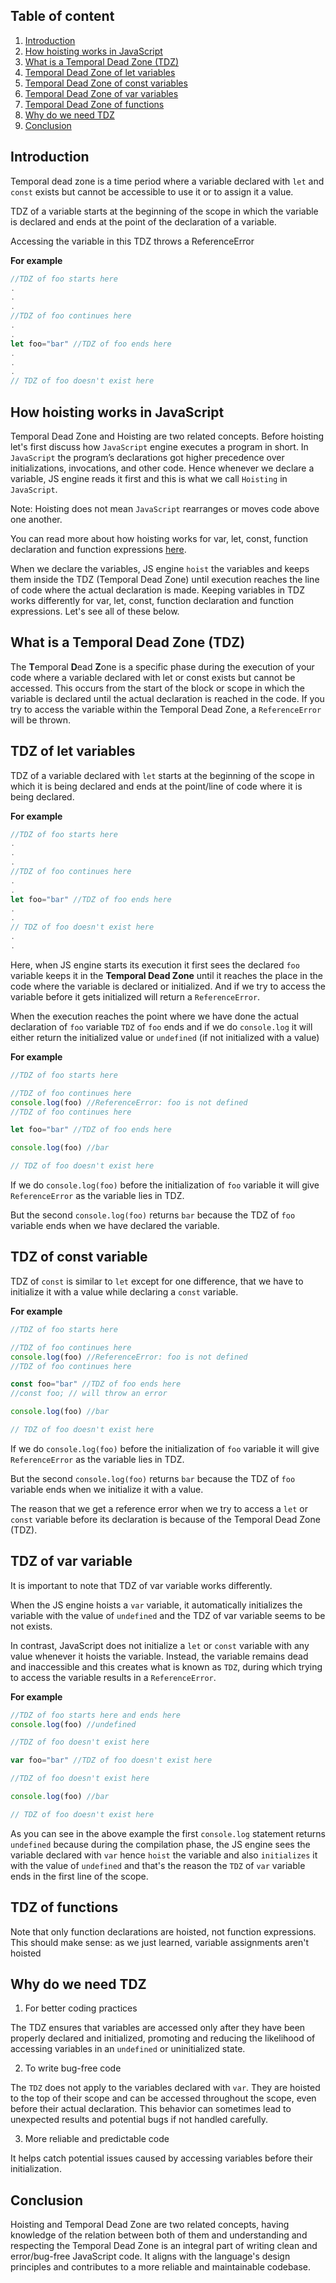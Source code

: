 ## Table of content

1. [Introduction](#introduction)
2. [How hoisting works in JavaScript](#how-hoisting-works-in-javascript)
3. [What is a Temporal Dead Zone (TDZ)](#what-is-temporal-dead-zone)
4. [Temporal Dead Zone of let variables](#temporal-dead-zone-of-let-variables)
4. [Temporal Dead Zone of const variables](#temporal-dead-zone-of-const-variables)
4. [Temporal Dead Zone of var variables](#temporal-dead-zone-of-var-variables)
4. [Temporal Dead Zone of functions](#temporal-dead-zone-of-functions)
5. [Why do we need TDZ](#why-we-need-temporal-dead-zone)
6. [Conclusion](#conclusion)


## Introduction <a name="introduction"></a>

Temporal dead zone is a time period where a variable declared with `let` and `const` exists but cannot be accessible to use it or to assign it a value.

TDZ of a variable starts at the beginning of the scope in which the variable is declared and ends at the point of the declaration of a variable.

Accessing the variable in this TDZ throws a ReferenceError

**For example**
```js
//TDZ of foo starts here
.
.
.
//TDZ of foo continues here
.
.
let foo="bar" //TDZ of foo ends here
.
.
.
// TDZ of foo doesn't exist here
```


## How hoisting works in JavaScript <a name="how-hoisting-works-in-javascript"></a>

Temporal Dead Zone and Hoisting are two related concepts.
Before hoisting let's first discuss how `JavaScript` engine executes a program in short.
In `JavaScript` the program’s declarations got higher precedence over initializations, invocations, and other code. Hence whenever we declare a variable, JS engine reads it first and this is what we call `Hoisting` in `JavaScript`.

Note: Hoisting does not mean `JavaScript` rearranges or moves code above one another.

You can read more about how hoisting works for var, let, const, function declaration and function expressions [here](https://developer.mozilla.org/en-US/docs/Glossary/Hoisting).

When we declare the variables, JS engine `hoist` the variables and keeps them inside the TDZ (Temporal Dead Zone) until execution reaches the line of code where the actual declaration is made.
Keeping variables in TDZ works differently for var, let, const, function declaration and function expressions. Let's see all of these below.

## What is a Temporal Dead Zone (TDZ)

The **T**emporal **D**ead **Z**one is a specific phase during the execution of your code where a variable declared with let or const exists but cannot be accessed.
This occurs from the start of the block or scope in which the variable is declared until the actual declaration is reached in the code.
If you try to access the variable within the Temporal Dead Zone, a `ReferenceError` will be thrown.



## TDZ of let variables <a name="temporal-dead-zone-of-let-variables"></a>

TDZ of a variable declared with `let` starts at the beginning of the scope in which it is being declared and ends at the point/line of code where it is being declared.

**For example**
```js
//TDZ of foo starts here
.
.
.
//TDZ of foo continues here
.
.
let foo="bar" //TDZ of foo ends here
.
.
// TDZ of foo doesn't exist here
.
.
```

Here, when JS engine starts its execution it first sees the declared `foo` variable keeps it in the **Temporal Dead Zone** until it reaches the place in the code where the variable is declared or initialized. And if we try to access the variable before it gets initialized will return a `ReferenceError`.

When the execution reaches the point where we have done the actual declaration of `foo` variable `TDZ` of `foo` ends and if we do `console.log` it will either return the initialized value or `undefined` (if not initialized with a value)

**For example**
```js
//TDZ of foo starts here

//TDZ of foo continues here
console.log(foo) //ReferenceError: foo is not defined
//TDZ of foo continues here

let foo="bar" //TDZ of foo ends here

console.log(foo) //bar

// TDZ of foo doesn't exist here
```

If we do `console.log(foo)` before the initialization of `foo` variable it will give `ReferenceError` as the variable lies in TDZ.

But the second `console.log(foo)` returns `bar` because the TDZ of `foo` variable ends when we have declared the variable.


## TDZ of const variable <a name="temporal-dead-zone-of-const-variables"></a>
 
TDZ of `const` is similar to `let` except for one difference, that we have to initialize it with a value while declaring a `const` variable.

**For example**

```js
//TDZ of foo starts here

//TDZ of foo continues here
console.log(foo) //ReferenceError: foo is not defined
//TDZ of foo continues here

const foo="bar" //TDZ of foo ends here
//const foo; // will throw an error

console.log(foo) //bar

// TDZ of foo doesn't exist here
```

If we do `console.log(foo)` before the initialization of `foo` variable it will give `ReferenceError` as the variable lies in TDZ.

But the second `console.log(foo)` returns `bar` because the TDZ of `foo` variable ends when we initialize it with a value.


The reason that we get a reference error when we try to access a `let` or `const` variable before its declaration is because of the Temporal Dead Zone (TDZ).


## TDZ of var variable <a name="temporal-dead-zone-of-var-variables"></a>

It is important to note that TDZ of var variable works differently.

When the JS engine hoists a `var` variable, it automatically initializes the variable with the value of `undefined` and the TDZ of var variable seems to be not exists.


In contrast, JavaScript does not initialize a `let` or `const` variable with any value whenever it hoists the variable. Instead, the variable remains dead and inaccessible and this creates what is known as `TDZ`, during which trying to access the variable results in a `ReferenceError`.

**For example**

```js
//TDZ of foo starts here and ends here
console.log(foo) //undefined

//TDZ of foo doesn't exist here

var foo="bar" //TDZ of foo doesn't exist here

//TDZ of foo doesn't exist here

console.log(foo) //bar

// TDZ of foo doesn't exist here
```

As you can see in the above example the first `console.log` statement returns `undefined` because during the compilation phase, the JS engine sees the variable declared with `var` hence `hoist` the variable and also `initializes` it with the value of `undefined` and that's the reason the `TDZ` of `var` variable ends in the first line of the scope.

## TDZ of functions <a name="temporal-dead-zone-of-functions"></a>

Note that only function declarations are hoisted, not function expressions. This should make sense: as we just learned, variable assignments aren't hoisted



## Why do we need TDZ <a name="why-we-need-temporal-dead-zone"></a>

1. For better coding practices

The TDZ ensures that variables are accessed only after they have been properly declared and initialized, promoting and reducing the likelihood of accessing variables in an `undefined` or uninitialized state.

2. To write bug-free code

The `TDZ` does not apply to the variables declared with `var`. They are hoisted to the top of their scope and can be accessed throughout the scope, even before their actual declaration. This behavior can sometimes lead to unexpected results and potential bugs if not handled carefully.

3. More reliable and predictable code

It helps catch potential issues caused by accessing variables before their initialization.


## Conclusion <a name="conclusion"></a>

Hoisting and Temporal Dead Zone are two related concepts, having knowledge of the relation between both of them and understanding and respecting the Temporal Dead Zone is an integral part of writing clean and error/bug-free JavaScript code. It aligns with the language's design principles and contributes to a more reliable and maintainable codebase.